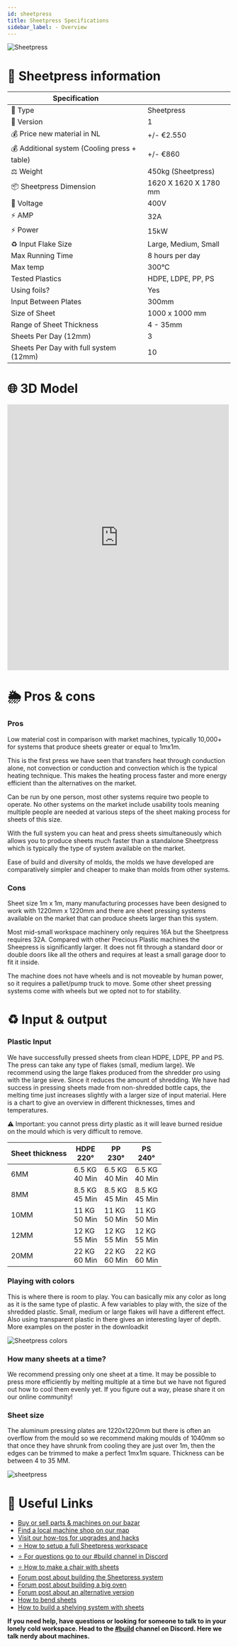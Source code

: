 ```yaml
---
id: sheetpress
title: Sheetpress Specifications
sidebar_label: - Overview
---
```



<style>
:root {
  --highlight: #f29094;
  --hover: #f29094;
}
</style>

![Sheetpress](assets/build/sheetpress.jpg)


# 📓 Sheetpress information
| Specification                                 |             |
|--------------------------------------|-----------------------|
| 📓 Type                               | Sheetpress              |
| 💎 Version                            | 1                     |
| 💰 Price new material in NL            | +/- €2.550                |
| 💰 Additional system (Cooling press + table)   | +/- €860                  |
| ⚖️ Weight                             | 450kg (Sheetpress)    |
| 📦 Sheetpress Dimension               | 1620 X 1620 X 1780 mm |
| 🔌 Voltage                            | 400V                  |
| ⚡️ AMP                                | 32A                   |
| ⚡️ Power                              | 15kW                 |
| ♻️ Input Flake Size                   | Large, Medium, Small  |
| Max Running Time                     | 8 hours per day       |
| Max temp                             | 300°C                 |
| Tested Plastics                      | HDPE, LDPE, PP, PS    |
| Using foils?                         | Yes                   |
| Input Between Plates                 | 300mm                 |
| Size of Sheet                        | 1000 x 1000 mm        |
| Range of Sheet Thickness             | 4 - 35mm              |
| Sheets Per Day (12mm)                | 3                    |
| Sheets Per Day with full system (12mm)  | 10                    |


# 🌐 3D Model
<iframe width="500" height="600" src="https://b2b.partcommunity.com/community/partcloud/embedded.html?route=embedded-viewer&name=Hot+Press+v1&model_id=96613&portal=b2b&noAutoload=true&autoRotate=false&hideMenu=true&topColor=%23FFFFFF&bottomColor=%23ffffff&cameraParams=false&varsettransfer=" frameborder="0" id="EmbeddedView-Iframe-96613" allowfullscreen></iframe>



# 🌦 Pros & cons

### Pros

Low material cost in comparison with market machines, typically 10,000+ for systems that produce sheets greater or equal to  1mx1m.

This is the first press we have seen that transfers heat through conduction alone, not convection or conduction and convection which is the typical heating technique. This makes the heating process faster and more energy efficient than the alternatives on the market.

Can be run by one person, most other systems require two people to operate.  No other systems on the market include usability tools meaning multiple people are needed at various steps of the sheet making process for sheets of this size.

With the full system you can heat and press sheets simultaneously which allows you to produce sheets much faster than a standalone Sheetpress which is typically the type of system available on the market.

Ease of build and diversity of molds, the molds we have developed are comparatively simpler and cheaper to make than molds from other systems.

### Cons

Sheet size 1m x 1m, many manufacturing processes have been designed to work with 1220mm x 1220mm and there are sheet pressing systems available on the market that can produce sheets larger than this system.

Most mid-small workspace machinery only requires 16A but the Sheetpress requires 32A.
Compared with other Precious Plastic machines the Sheepress is significantly larger. It does not fit through a standard door or double doors like all the others and requires at least a small garage door to fit it inside.

The machine does not have wheels and is not moveable by human power, so it requires a pallet/pump truck to move. Some other sheet pressing systems come with wheels but we opted not to for stability.

# ♻️ Input & output

### Plastic Input

We have successfully pressed sheets from clean HDPE, LDPE, PP and PS. The press can take any type of flakes (small, medium large). We recommend using the large flakes produced from the shredder pro using with the large sieve. Since it reduces the amount of shredding. We have had success in pressing sheets made from non-shredded bottle caps, the melting time just increases slightly with a larger size of input material. Here is a chart to give an overview in different thicknesses, times and temperatures.

 ⚠️ Important: you cannot press dirty plastic as it will leave burned residue on the mould which is very difficult to remove.

 |  Sheet thickness    | HDPE  <br> 220°    | PP <br>  230°   | PS <br> 240°  |
 |------|----------------|------------|--------|
 | 6MM  | 6.5 KG <br> 40 Min   | 6.5 KG <br> 40 Min     | 6.5 KG <br> 40 Min   |
 | 8MM  | 8.5 KG <br> 45 Min   | 8.5 KG <br> 45 Min     | 8.5 KG <br> 45 Min   |
 | 10MM | 11 KG <br> 50 Min    | 11 KG <br> 50 Min      | 11 KG <br> 50 Min    |
 | 12MM | 12 KG <br> 55 Min    | 12 KG <br> 55 Min      | 12 KG <br> 55 Min    |
 | 20MM | 22 KG <br> 60 Min    | 22 KG <br> 60 Min      | 22 KG <br> 60 Min     |



### Playing with colors
This is where there is room to play. You can basically mix any color as long as it is the same type of plastic. A few variables to play with, the size of the shredded plastic. Small, medium or large flakes will have a different effect. Also using transparent plastic in there gives an interesting layer of depth. More examples on the poster in the downloadkit

![Sheetpress colors](assets/build/sheetpress-colors.jpg)
### How many sheets at a time?

We recommend pressing only one sheet at a time. It may be possible to press more efficiently by melting multiple at a time but we have not figured out how to cool them evenly yet. If you figure out a way, please share it on our online community!  

### Sheet size

The aluminum pressing plates are 1220x1220mm but there is often an overflow from the mould so we recommend making moulds of 1040mm so that once they have shrunk from cooling they are just over 1m, then the edges can be trimmed to make a perfect 1mx1m square. Thickness can be between 4 to 35 MM.


![sheetpress](assets/build/sheetpress-sheets.jpg)


# 🙌 Useful Links

* [ Buy or sell parts & machines on our bazar](https://bazar.preciousplastic.com)
* [ Find a local machine shop on our map](https://community.preciousplastic.com/map)
* [ Visit our how-tos for upgrades and hacks](https://community.preciousplastic.com/how-to)
* [⭐️ How to setup a full Sheetpress workspace](spaces/sheetpress.md)
* [⭐️ For questions go to our #build channel in Discord](https://discordapp.com/invite/XQDmQVT)
* [⭐️ How to make a chair with sheets](https://community.preciousplastic.com/how-to/make-a-chair-with-bent-sheets)
* [Forum post about building the Sheetpress system](https://davehakkens.nl/community/forums/topic/v4-sheet-press-system/)
* [Forum post about building a big oven](https://davehakkens.nl/community/forums/topic/sheet-press-mould-oven/)
* [Forum post about an alternative version](https://davehakkens.nl/community/forums/topic/v4-sheet-press-system/)
* [How to bend sheets](https://community.preciousplastic.com/how-to/bend-plastic-sheets)
* [How to build a shelving system with sheets](https://community.preciousplastic.com/how-to/make-a-shelving-system)

**If you need help, have questions or looking for someone to talk to in your lonely cold workspace. Head to the [#build](https://discordapp.com/invite/XQDmQVT) channel on Discord. Here we talk nerdy about machines.**
